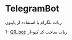 # TelegramBot
ربات تلگرام با استفاده از پایتون

1- [QR_bot](https://github.com/PhikaPlus/TelegramBot/blob/master/QR_bot.py): ربات ساخت کد کیو-آر
